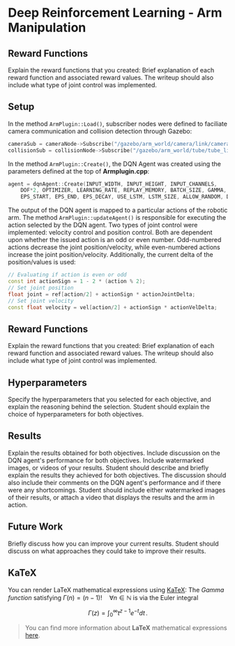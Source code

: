 
# Deep Reinforcement Learning - Arm Manipulation

## Reward Functions
Explain the reward functions that you created: Brief explanation of each reward function and associated reward values. The writeup should also include what type of joint control was implemented.

## Setup
In the method `ArmPlugin::Load()`, subscriber nodes were defined to faciliate camera communication and collision detection through Gazebo:
```cpp
cameraSub = cameraNode->Subscribe("/gazebo/arm_world/camera/link/camera/image",&ArmPlugin::onCameraMsg, this);
collisionSub = collisionNode->Subscribe("/gazebo/arm_world/tube/tube_link/my_contact",&ArmPlugin::onCollisionMsg, this);
```

In the method `ArmPlugin::Create()`, the DQN Agent was created using the parameters defined at the top of **Armplugin.cpp**:
```cpp
agent = dqnAgent::Create(INPUT_WIDTH, INPUT_HEIGHT, INPUT_CHANNELS,
	DOF*2, OPTIMIZER, LEARNING_RATE, REPLAY_MEMORY, BATCH_SIZE, GAMMA,
	EPS_START, EPS_END, EPS_DECAY, USE_LSTM, LSTM_SIZE, ALLOW_RANDOM, DEBUG_DQN);
```

The output of the DQN agent is mapped to a particular actions of the robotic arm. The method `ArmPlugin::updateAgent()` is responsible for executing the action selected by the DQN agent. Two types of joint control were implemented: velocity control and position control. Both are dependent upon whether the issued action is an odd or even number.  Odd-numbered actions decrease the joint position/velocity, while even-numbered actions increase the joint position/velocity. Additionally, the current delta of the position/values is used:
```cpp
// Evaluating if action is even or odd
const int actionSign = 1 - 2 * (action % 2);
// Set joint position
float joint = ref[action/2] + actionSign * actionJointDelta;
// Set joint velocity
const float velocity = vel[action/2] + actionSign * actionVelDelta;
```

## Reward Functions
Explain the reward functions that you created: Brief explanation of each reward function and associated reward values. The writeup should also include what type of joint control was implemented.

## Hyperparameters
Specify the hyperparameters that you selected for each objective, and explain the reasoning behind the selection. Student should explain the choice of hyperparameters for both objectives.

## Results
Explain the results obtained for both objectives. Include discussion on the DQN agent's performance for both objectives. Include watermarked images, or videos of your results.
Student should describe and briefly explain the results they achieved for both objectives. The discussion should also include their comments on the DQN agent's performance and if there were any shortcomings. Student should include either watermarked images of their results, or attach a video that displays the results and the arm in action.

## Future Work
Briefly discuss how you can improve your current results. Student should discuss on what approaches they could take to improve their results.





## KaTeX

You can render LaTeX mathematical expressions using [KaTeX](https://khan.github.io/KaTeX/): The *Gamma function* satisfying $\Gamma(n) = (n-1)!\quad\forall n\in\mathbb N$ is via the Euler integral

$$\Gamma(z) = \int_0^\infty t^{z-1}e^{-t}dt\,.$$
> You can find more information about **LaTeX** mathematical expressions [here](http://meta.math.stackexchange.com/questions/5020/mathjax-basic-tutorial-and-quick-reference).
>
